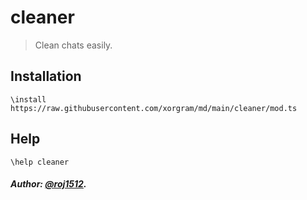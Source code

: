# cleaner

> Clean chats easily.

## Installation

```text
\install https://raw.githubusercontent.com/xorgram/md/main/cleaner/mod.ts
```

## Help

```text
\help cleaner
```

##### Author: [@roj1512](https://github.com/roj1512).
